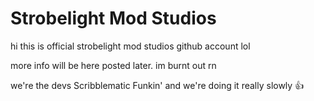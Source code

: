# Strobelight Mod Studios

hi this is official strobelight mod studios github account lol

more info will be here posted later. im burnt out rn

we're the devs Scribblematic Funkin' and we're doing it really slowly 👍
